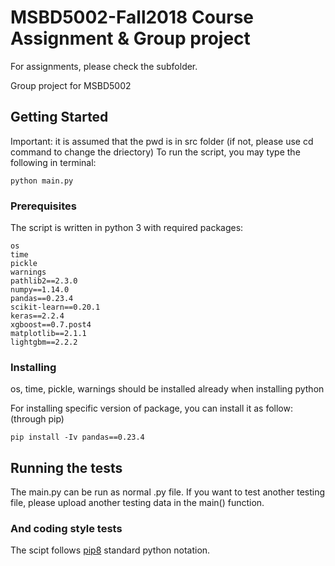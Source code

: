# MSBD5002-Fall2018 Course Assignment & Group project

For assignments, please check the subfolder.

Group project for MSBD5002

## Getting Started
Important: it is assumed that the pwd is in src folder (if not, please use cd command to change the driectory)
To run the script, you may type the following in terminal:
```
python main.py
```

### Prerequisites

The script is written in python 3 with required packages:

```
os
time
pickle
warnings
pathlib2==2.3.0
numpy==1.14.0
pandas==0.23.4
scikit-learn==0.20.1
keras==2.2.4
xgboost==0.7.post4
matplotlib==2.1.1
lightgbm==2.2.2
```

### Installing
os, time, pickle, warnings should be installed already when installing python

For installing specific version of package, you can install it as follow: (through pip)

```
pip install -Iv pandas==0.23.4
```

## Running the tests

The main.py can be run as normal .py file. If you want to test another testing file, please upload another testing data in the main() function.

### And coding style tests

The scipt follows [pip8](https://www.python.org/dev/peps/pep-0008/) standard python notation.

